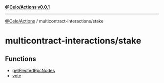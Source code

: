 [**@Celo/Actions v0.0.1**](../../README.md)

***

[@Celo/Actions](../../modules.md) / multicontract-interactions/stake

# multicontract-interactions/stake

## Functions

- [getElectedRpcNodes](functions/getElectedRpcNodes.md)
- [vote](functions/vote.md)
